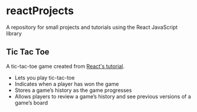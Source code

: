 # reactProjects
A repository for small projects and tutorials using the React JavaScript library

## Tic Tac Toe
A tic-tac-toe game created from [React's tutorial](https://reactjs.org/tutorial/tutorial.html).

- Lets you play tic-tac-toe
- Indicates when a player has won the game
- Stores a game’s history as the game progresses
- Allows players to review a game’s history and see previous versions of a game’s board
